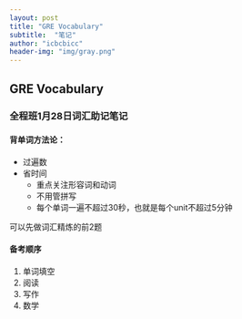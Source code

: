 ```yaml
---
layout: post
title: "GRE Vocabulary"
subtitle:  "笔记"
author: "icbcbicc"
header-img: "img/gray.png"
---
```


## GRE Vocabulary

### 全程班1月28日词汇助记笔记

#### 背单词方法论：
- 过遍数
- 省时间
    - 重点关注形容词和动词
    - 不用管拼写
    - 每个单词一遍不超过30秒，也就是每个unit不超过5分钟

可以先做词汇精炼的前2题

#### 备考顺序

1. 单词填空
2. 阅读
3. 写作
4. 数学
